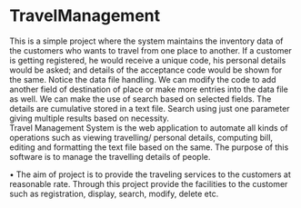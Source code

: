 # TravelManagement

This is a simple project where the system maintains the inventory data of the customers who wants to travel from one place to another.
If a customer is getting registered, he would receive a unique code, his personal details would be asked; and details of the acceptance code would be shown for the same. 
Notice the data file handling. We can modify the code to add another field of destination of place or make more entries into the data file as well. 
We can make the use of search based on selected fields. The details are cumulative stored in a text file. 
Search using just one parameter giving multiple results based on necessity.  
Travel Management System is the web application to automate all kinds of operations such as viewing travelling/ personal details, computing bill, editing and formatting the text file based on the same. 
The purpose of this software is to manage the travelling details of people.

•	The aim of project is to provide the traveling services to the customers at reasonable rate. 
Through this project provide the facilities to the customer such as registration, display, search, modify, delete etc.
